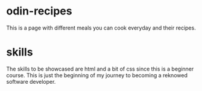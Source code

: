 # odin-recipes
This is a page with different meals you can cook everyday and their recipes.

# skills
The skills to be showcased are html and a bit of css since this is a beginner course.
This is just the beginning of my journey to becoming a reknowed software developer.

